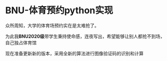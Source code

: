 # BNU-体育预约python实现
众所周知，大学的体育场预约实在是太难抢了。  

为此我**BNU2020级**带学生秉持使命感，连夜写出，希望能够让别人都抢不到场，自己独占体育馆

现在准备更新新的版本，采用全新的算法进行图像验证码的识别和计算
